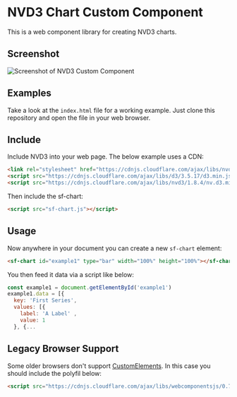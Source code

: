# NVD3 Chart Custom Component
This is a web component library for creating NVD3 charts.

## Screenshot
![Screenshot of NVD3 Custom Component](https://i.imgur.com/gM5VPOo.png)

## Examples
Take a look at the `index.html` file for a working example. Just clone this repository and open the file in your web browser.

## Include
Include NVD3 into your web page. The below example uses a CDN:
```html
<link rel="stylesheet" href="https://cdnjs.cloudflare.com/ajax/libs/nvd3/1.8.4/nv.d3.min.css" type="text/css">
<script src="https://cdnjs.cloudflare.com/ajax/libs/d3/3.5.17/d3.min.js"></script>
<script src="https://cdnjs.cloudflare.com/ajax/libs/nvd3/1.8.4/nv.d3.min.js"></script>
```

Then include the sf-chart:
```html
<script src="sf-chart.js"></script>
```

## Usage
Now anywhere in your document you can create a new `sf-chart` element:
```html
<sf-chart id="example1" type="bar" width="100%" height="100%"></sf-chart>
```

You then feed it data via a script like below:

```javascript
const example1 = document.getElementById('example1')
example1.data = [{
  key: 'First Series',
  values: [{ 
    label: 'A Label' ,
    value: 1
  }, {...
```

## Legacy Browser Support
Some older browsers don't support [CustomElements](https://developer.mozilla.org/en-US/docs/Web/Web_Components/Custom_Elements).
In this case you should include the polyfil below:
```html
<script src="https://cdnjs.cloudflare.com/ajax/libs/webcomponentsjs/0.7.22/CustomElements.min.js"></script>
```
